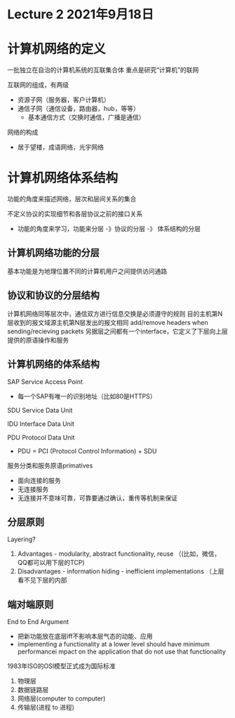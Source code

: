 # Lecture 2 2021年9月18日


# 计算机网络的定义

一批独立在自治的计算机系统的互联集合体
重点是研究“计算机”的联网

互联网的组成，有两级

- 资源子网（服务器，客户计算机）
- 通信子网（通信设备，路由器，hub，等等）
  - 基本通信方式（交换时通信，广播是通信）

网络的构成

- 居于望楼，成语网络，光宇网络

# 计算机网络体系结构

功能的角度来描述网络，层次和层间关系的集合

不定义协议的实现细节和各层协议之前的接口关系

- 功能的角度来学习，功能来分层 -》协议的分层 -》 体系结构的分层

## 计算机网络功能的分层

基本功能是为地理位置不同的计算机用户之间提供访问通路

## 协议和协议的分层结构

计算机网络同等层次中，通信双方进行信息交换是必须遵守的规则
目的主机第N层收到的报文域源主机第N层发出的报文相同
add/remove headers when sending/recieving packets
另据层之间都有一个interface，它定义了下层向上层提供的原语操作和服务

## 计算机网络的体系结构

SAP Service Access Point

- 每一个SAP有唯一的识别地址（比如80是HTTPS）

SDU Service Data Unit

IDU Interface Data Unit

PDU Protocol Data Unit

- PDU = PCI (Protocol Control Information) + SDU

服务分类和服务原语primatives

- 面向连接的服务
- 无连接服务
- 无连接并不意味可靠，可靠要通过确认，重传等机制来保证

## 分层原则

Layering?

1. Advantages - modularity, abstract functionality, reuse （(比如，微信，QQ都可以用下层的TCP)
2. Disadvantages - information hiding - inefficient implementations （上层看不见下层的内部

## 端对端原则

End to End Argument

- 把新功能放在底层iff不影响本层气态的动能、应用
- implementing a functionality at a lower level should have minimum performancei mpact on the application that do not use that functionality

1983年ISO的OSI模型正式成为国际标准

1. 物理层
2. 数据链路层
3. 网络层(computer to computer)
4. 传输层(进程 to 进程)
